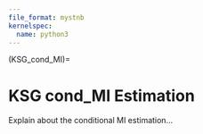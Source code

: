 ```yaml
---
file_format: mystnb
kernelspec:
  name: python3
---
```

(KSG_cond_MI)=
#  KSG cond_MI Estimation

Explain about the conditional MI estimation...